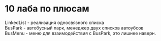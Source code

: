 # 10 лаба по плюсам

LinkedList - реализация односвязного списка<br/>
BusPark - автобусный парк, менеджер двух списков автоубсов <br/>
BusMenu - меню для взаимодействия с BusPark, это лишнее наверн.
